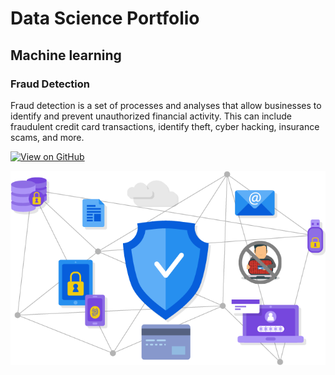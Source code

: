 
# Data Science Portfolio

## Machine learning

### Fraud Detection
Fraud detection is a set of processes and analyses that allow businesses to identify and prevent unauthorized financial activity. This can include fraudulent credit card transactions, identify theft, cyber hacking, insurance scams, and more.


[![View on GitHub](https://img.shields.io/badge/GitHub-View_on_GitHub-blue?logo=GitHub)](https://github.com/VipinJaguri/fraud_detection)

<center><img src="assets/img/PngItem_3559421.png"/></center>

